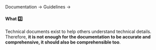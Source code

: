 <div id="path">Documentation → Guidelines →</div>

<div id="title">

#### What :two:

</div>

<div id="body">

Technical documents exist to help others understand technical details. Therefore, **it is not enough for the documentation to be accurate and comprehensive, it should also be comprehensible too**. 

</div>

<div id="extras">
</div>
